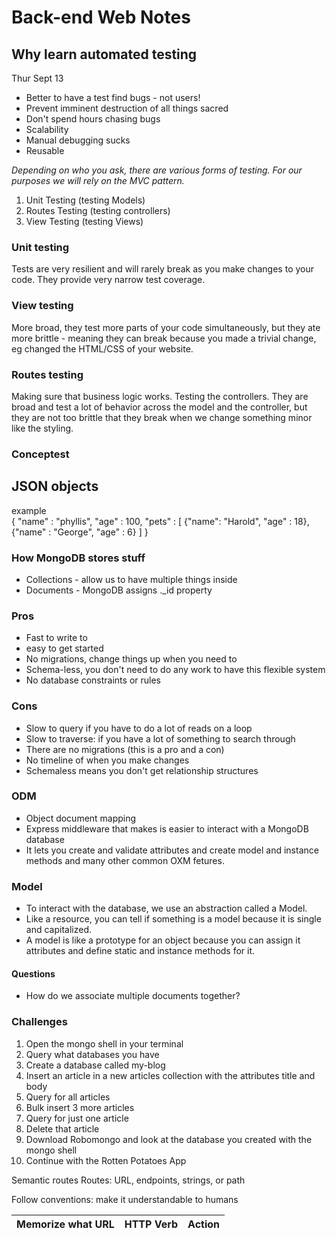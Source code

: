# Back-end Web Notes


## Why learn automated testing
Thur Sept 13
* Better to have a test find bugs - not users!
* Prevent imminent destruction of all things sacred
* Don't spend hours chasing bugs
* Scalability
* Manual debugging sucks
* Reusable

*Depending on who you ask, there are various forms of testing. For our purposes we will rely on the MVC pattern.*

1. Unit Testing (testing Models)
1. Routes Testing (testing controllers)
1. View Testing (testing Views)

### Unit testing
Tests are very resilient and will rarely break as you make changes to your code. They provide very narrow test coverage.

### View testing
More broad, they test more parts of your code simultaneously, but they ate more brittle - meaning they can break because you made a trivial change, eg changed the HTML/CSS of your website.

### Routes testing
Making sure that business logic works. Testing the controllers. They are broad and test a lot of behavior across the model and the controller, but they are not too brittle that they break when we change something minor like the styling.

### Conceptest



## JSON objects
example <br>
{
"name" : "phyllis",
"age" : 100,
"pets" : [ {"name": "Harold", "age" : 18}, {"name" : "George", "age" : 6} ]
}<br>

### How MongoDB stores stuff
* Collections - allow us to have multiple things inside
* Documents - MongoDB assigns ._id property

### Pros
* Fast to write to
* easy to get started
* No migrations, change things up when you need to
* Schema-less, you don't need to do any work to have this flexible system
* No database constraints or rules

### Cons
* Slow to query if you have to do a lot of reads on a loop
* Slow to traverse: if you have a lot of something to search through
* There are no migrations (this is a pro and a con)
* No timeline of when you make changes
* Schemaless means you don't get relationship structures

### ODM
* Object document mapping
* Express middleware that makes is easier to interact with a MongoDB database
* It lets you create and validate attributes and create model and instance methods and many other
common OXM fetures.

### Model
* To interact with the database, we use an abstraction called a Model.
* Like a resource, you can tell if something is a model because it is single and capitalized.
* A model is like a prototype for an object because you can assign it attributes and define
static and instance methods for it.



#### Questions
* How do we associate multiple documents together?

### Challenges
1. Open the mongo shell in your terminal
1. Query what databases you have
1. Create a database called my-blog
1. Insert an article in a new articles collection with the attributes title and body
1. Query for all articles
1. Bulk insert 3 more articles
1. Query for just one article
1. Delete that article
1. Download Robomongo and look at the database you created with the mongo shell
1. Continue with the Rotten Potatoes App


Semantic routes
Routes: URL, endpoints, strings, or path

Follow conventions: make it understandable to humans

|   Memorize what URL | HTTP Verb | Action |
|---------------------|:---------:|-------:|
